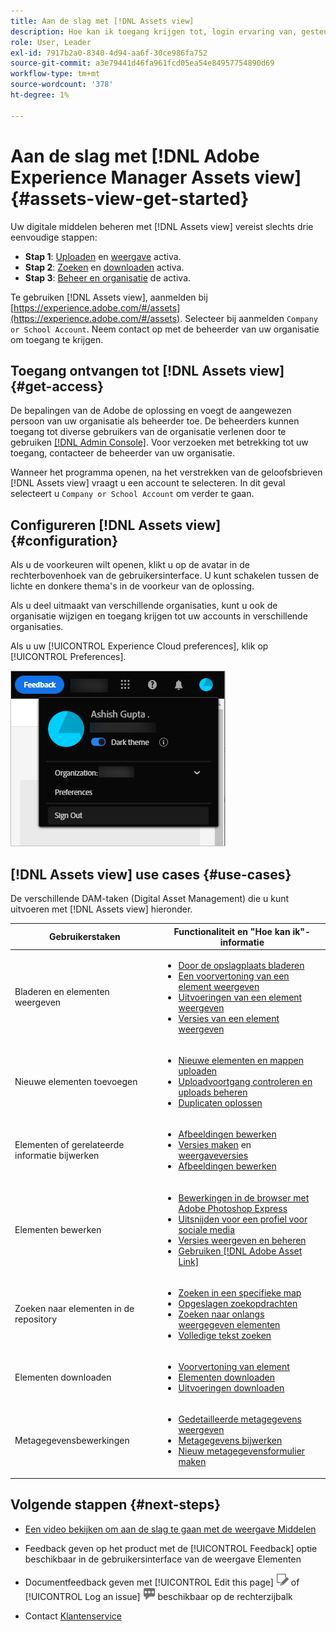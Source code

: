 ```yaml
---
title: Aan de slag met [!DNL Assets view]
description: Hoe kan ik toegang krijgen tot, login ervaring van, gesteunde gebruiksgevallen van, en bekende kwesties van [!DNL Assets view].
role: User, Leader
exl-id: 7917b2a0-8340-4d94-aa6f-30ce986fa752
source-git-commit: a3e79441d46fa961fcd05ea54e84957754890d69
workflow-type: tm+mt
source-wordcount: '378'
ht-degree: 1%

---
```


# Aan de slag met [!DNL Adobe Experience Manager Assets view] {#assets-view-get-started}

<!-- TBD: Make links for these steps. -->

Uw digitale middelen beheren met [!DNL Assets view] vereist slechts drie eenvoudige stappen:

* **Stap 1**: [Uploaden](/help/assets/add-delete-assets-view.md) en [weergave](/help/assets/navigate-assets-view.md) activa.
* **Stap 2**: [Zoeken](/help/assets/search-assets-view.md) en [downloaden](/help/assets/manage-organize-assets-view.md#download) activa.
* **Stap 3**: [Beheer en organisatie](/help/assets/manage-organize-assets-view.md) de activa.

Te gebruiken [!DNL Assets view], aanmelden bij [https://experience.adobe.com/#/assets](https://experience.adobe.com/#/assets). Selecteer bij aanmelden `Company or School Account`. Neem contact op met de beheerder van uw organisatie om toegang te krijgen.

<!--In addition, more reference information that can be helpful is [understanding of the user interface](/help/assets/navigate-assets-view.md), [list of use cases](#use-cases), [supported file types](/help/assets/supported-file-formats-assets-view.md), and [known issues](/help/assets/release-notes.md#known-issues).
-->

## Toegang ontvangen tot [!DNL Assets view] {#get-access}

De bepalingen van de Adobe de oplossing en voegt de aangewezen persoon van uw organisatie als beheerder toe. De beheerders kunnen toegang tot diverse gebruikers van de organisatie verlenen door te gebruiken [[!DNL Admin Console]](https://helpx.adobe.com/nl/enterprise/using/admin-console.html). Voor verzoeken met betrekking tot uw toegang, contacteer de beheerder van uw organisatie.

Wanneer het programma openen, na het verstrekken van de geloofsbrieven [!DNL Assets view] vraagt u een account te selecteren. In dit geval selecteert u `Company or School Account` om verder te gaan.

## Configureren [!DNL Assets view] {#configuration}

Als u de voorkeuren wilt openen, klikt u op de avatar in de rechterbovenhoek van de gebruikersinterface. U kunt schakelen tussen de lichte en donkere thema&#39;s in de voorkeur van de oplossing.

Als u deel uitmaakt van verschillende organisaties, kunt u ook de organisatie wijzigen en toegang krijgen tot uw accounts in verschillende organisaties.

Als u uw [!UICONTROL Experience Cloud preferences], klik op [!UICONTROL Preferences].

![Voorkeur voor schakelen tussen donker en licht thema](assets/theme-change.png)

## [!DNL Assets view] use cases {#use-cases}

De verschillende DAM-taken (Digital Asset Management) die u kunt uitvoeren met [!DNL Assets view] hieronder.

| Gebruikerstaken | Functionaliteit en &quot;Hoe kan ik&quot;-informatie |
|-----|------|
| Bladeren en elementen weergeven | <ul> <li>[Door de opslagplaats bladeren](/help/assets/navigate-assets-view.md#view-assets-and-details) </li> <li> [Een voorvertoning van een element weergeven](/help/assets/navigate-assets-view.md#preview-assets) <li> [Uitvoeringen van een element weergeven](/help/assets/add-delete-assets-view.md#renditions) </li> <li>[Versies van een element weergeven](/help/assets/manage-organize-assets-view.md#view-versions)</li></ul> |
| Nieuwe elementen toevoegen | <ul> <li>[Nieuwe elementen en mappen uploaden](/help/assets/add-delete.md#add-assets)</li> <li>[Uploadvoortgang controleren en uploads beheren](/help/assets/add-delete-assets-view.md#upload-progress)</li> <li>[Duplicaten oplossen](/help/assets/add-delete-assets-view.md#resolve-upload-fails)</li> </ul> |
| Elementen of gerelateerde informatie bijwerken | <ul> <li>[Afbeeldingen bewerken](/help/assets/edit-images-assets-view.md)</li> <li>[Versies maken](/help/assets/manage-organize-assets-view.md#create-versions) en [weergaveversies](/help/assets/manage-organize-assets-view.md#view-versions)</li> <li>[Afbeeldingen bewerken](/help/assets/edit-images-assets-view.md)</li> </ul> |
| Elementen bewerken | <ul> <li>[Bewerkingen in de browser met Adobe Photoshop Express](/help/assets/edit-images-assets-view.md)</li> <li>[Uitsnijden voor een profiel voor sociale media](/help/assets/edit-images-assets-view.md#crop-straighten-images)</li> <li>[Versies weergeven en beheren](/help/assets/manage-organize-assets-view.md#view-versions)</li> <li>[Gebruiken [!DNL Adobe Asset Link]](/help/assets/integration-assets-view.md#integrations)</ul></ul> |
| Zoeken naar elementen in de repository | <ul> <li>[Zoeken in een specifieke map](/help/assets/search-assets-view.md#refine-search-results)</li> <li>[Opgeslagen zoekopdrachten](/help/assets/search-assets-view.md#saved-search)</li> <li>[Zoeken naar onlangs weergegeven elementen](/help/assets/search-assets-view.md)</li> <li>[Volledige tekst zoeken](/help/assets/search-assets-view.md) |
| Elementen downloaden | <ul> <li> [Voorvertoning van element](/help/assets/navigate-assets-view.md#preview-assets) </li> <li> [Elementen downloaden](/help/assets/manage-organize-assets-view.md#download) <li> [Uitvoeringen downloaden](/help/assets/add-delete-assets-view.md#renditions) </li></ul> |
| Metagegevensbewerkingen | <ul> <li>[Gedetailleerde metagegevens weergeven](/help/assets/metadata-assets-view.md) </li> <li> [Metagegevens bijwerken](/help/assets/metadata-assets-view.md#update-metadata)</li> <li> [Nieuw metagegevensformulier maken](/help/assets/metadata-assets-view.md#metadata-forms) </li> </ul> |

## Volgende stappen {#next-steps}

* [Een video bekijken om aan de slag te gaan met de weergave Middelen](https://experienceleague.adobe.com/docs/experience-manager-learn/assets-essentials/getting-started.html)

* Feedback geven op het product met de [!UICONTROL Feedback] optie beschikbaar in de gebruikersinterface van de weergave Elementen

* Documentfeedback geven met [!UICONTROL Edit this page] ![de pagina bewerken](assets/do-not-localize/edit-page.png) of [!UICONTROL Log an issue] ![een GitHub-probleem maken](assets/do-not-localize/github-issue.png) beschikbaar op de rechterzijbalk

* Contact [Klantenservice](https://experienceleague.adobe.com/?support-solution=General#support)


<!--TBD: Merge the below rows in the table when the use cases are documented/available.

| How do I delete assets? | <ul> <li>[Delete assets](/help/assets/manage-organize.md)</li> <li>Recover deleted assets</li> <li>Permanently delete assets</li> </ul> |
| How do I share assets or find shared assets? | <ul> <li>Shared by me</li> <li>Shared with me</li> <li>Share for comments and review</li> <li>Unshare assets</li> </ul> |
| How do I collaborate with others and get my assets reviewed | <ul> <li>Share for review</li> <li>Provide comments. Resolve and filter comments</li> <li>Annotations on images</li> <li>Assign tasks to specific users and prioritize</li> </ul> |

-->

<!-- 

## ![feedback icon](assets/do-not-localize/feedback-icon.png) Provide product feedback {#provide-feedback}

Adobe welcomes feedback about the solution. To provide feedback without even switching your working application, use the [!UICONTROL Feedback] option in the user interface. It also lets you attach files such as screenshots or video recording of an issue.

  ![feedback option in the interface](assets/feedback-panel.png)

To provide feedback for documentation, click [!UICONTROL Edit this page] ![edit the page](assets/do-not-localize/edit-page.png) or [!UICONTROL Log an issue] ![create a GitHub issue](assets/do-not-localize/github-issue.png) from the right sidebar. You can do one of the following: 

* Make the content updates and submit a GitHub pull request.
* Create an issue or ticket in GitHub. Retain the automatically populated article name when creating an issue.

-->
<!--
>[!MORELIKETHIS]
>
>* [Understand the user interface](/help/assets/navigate-asssets-view.md).
>* [Release notes and known issues](/help/assets/release-notes.md).
>* [Supported file types](/help/assets/supported-file-formats.md).
-->

